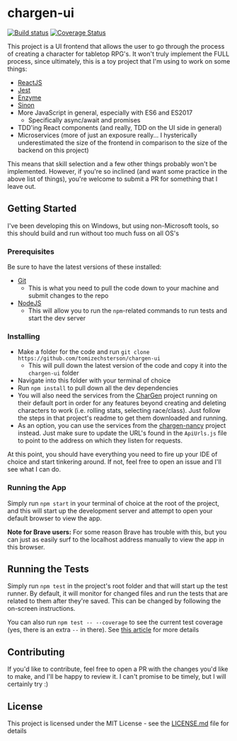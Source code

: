 # chargen-ui

[![Build status](https://ci.appveyor.com/api/projects/status/xb44gjr03xuw7exf?svg=true)](https://ci.appveyor.com/project/tomizechsterson/chargen-ui)
[![Coverage Status](https://coveralls.io/repos/github/tomizechsterson/chargen-ui/badge.svg)](https://coveralls.io/github/tomizechsterson/chargen-ui)

This project is a UI frontend that allows the user to go through the process of creating a character for tabletop RPG's. It won't truly implement the FULL process, since ultimately, this is a toy project that I'm using to work on some things:

- [ReactJS](https://reactjs.org/)
- [Jest](https://jestjs.io/en/)
- [Enzyme](http://airbnb.io/enzyme/)
- [Sinon](https://sinonjs.org/)
- More JavaScript in general, especially with ES6 and ES2017
  - Specifically async/await and promises
- TDD'ing React components (and really, TDD on the UI side in general)
- Microservices (more of just an exposure really... I hysterically underestimated the size of the frontend in comparison to the size of the backend on this project)

This means that skill selection and a few other things probably won't be implemented. However, if you're so inclined (and want some practice in the above list of things), you're welcome to submit a PR for something that I leave out.

## Getting Started

I've been developing this on Windows, but using non-Microsoft tools, so this should build and run without too much fuss on all OS's

### Prerequisites
 
Be sure to have the latest versions of these installed:
- [Git](https://git-scm.com/)
   - This is what you need to pull the code down to your machine and submit changes to the repo
- [NodeJS](https://nodejs.org/en/)
  - This will allow you to run the `npm`-related commands to run tests and start the dev server

### Installing

- Make a folder for the code and run `git clone https://github.com/tomizechsterson/chargen-ui`
  - This will pull down the latest version of the code and copy it into the `chargen-ui` folder
- Navigate into this folder with your terminal of choice
- Run `npm install` to pull down all the dev dependencies
- You will also need the services from the [CharGen](https://github.com/tomizechsterson/CharGen) project running on their default port in order for any features beyond creating and deleting characters to work (i.e. rolling stats, selecting race/class). Just follow the steps in that project's readme to get them downloaded and running.
- As an option, you can use the services from the [chargen-nancy](https://github.com/tomizechsterson/chargen-nancy) project instead. Just make sure to update the URL's found in the `ApiUrls.js` file to point to the address on which they listen for requests.
 
At this point, you should have everything you need to fire up your IDE of choice and start tinkering around. If not, feel free to open an issue and I'll see what I can do.

### Running the App

Simply run `npm start` in your terminal of choice at the root of the project, and this will start up the development server and attempt to open your default browser to view the app.

**Note for Brave users:** For some reason Brave has trouble with this, but you can just as easily surf to the localhost address manually to view the app in this browser.
 
## Running the Tests
 
Simply run `npm test` in the project's root folder and that will start up the test runner. By default, it will monitor for changed files and run the tests that are related to them after they're saved. This can be changed by following the on-screen instructions.
 
You can also run `npm test -- --coverage` to see the current test coverage (yes, there is an extra `--` in there). See [this article](https://github.com/facebook/create-react-app/blob/master/packages/react-scripts/template/README.md#coverage-reporting) for more details
 
## Contributing
 
If you'd like to contribute, feel free to open a PR with the changes you'd like to make, and I'll be happy to review it. I can't promise to be timely, but I will certainly try :)

## License

This project is licensed under the MIT License - see the [LICENSE.md](LICENSE.md) file for details